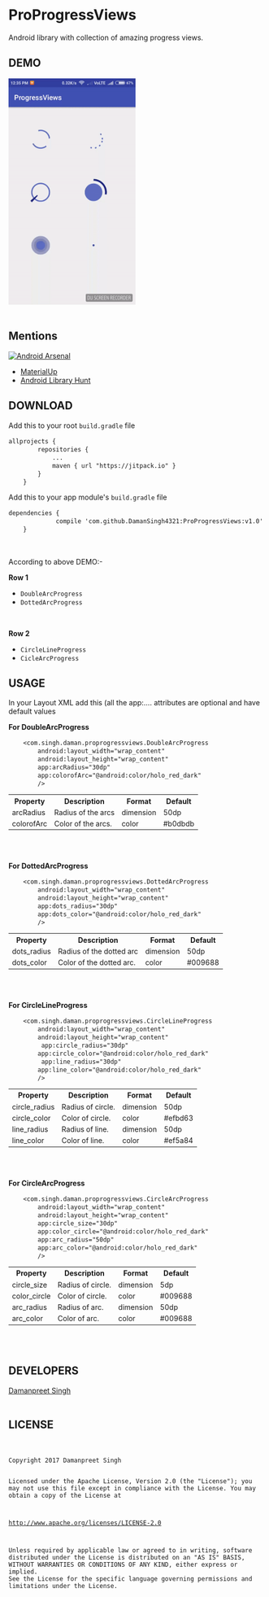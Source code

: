 # ProProgressViews
Android library with collection of amazing progress views.

## DEMO 
<img src="https://github.com/DamanSingh4321/ProProgressViews/blob/master/app/screenshot.gif?raw=true" width="250">
<br><br>

## Mentions

[![Android Arsenal](https://img.shields.io/badge/Android%20Arsenal-ProProgressViews-blue.svg?style=flat)](https://android-arsenal.com/details/1/5454)

<ul>
    <li><a href="https://material.uplabs.com/posts/proprogressviews">MaterialUp</a></li>
    <li><a href="https://android.libhunt.com/project/proprogressviews">Android Library Hunt</a></li>
</ul>

## DOWNLOAD
<p>Add this to your root <code>build.gradle</code> file</p>

<pre><code>allprojects {
        repositories {
            ...
            maven { url "https://jitpack.io" }
        }
    }
</code></pre>

<p>Add this to your app module's <code>build.gradle</code> file</p>

<pre><code>dependencies {
             compile 'com.github.DamanSingh4321:ProProgressViews:v1.0'
    }
</code></pre>
<br><br>
According to above DEMO:-
<br><p><strong>Row 1</strong></p>
<ul>
<li><code>DoubleArcProgress</code></li>
<li><code>DottedArcProgress</code></li>
</ul>
<br><p><strong>Row 2</strong></p>
<ul>
<li><code>CircleLineProgress</code></li>
<li><code>CicleArcProgress</code></li>
</ul>

## USAGE
<p>In your Layout XML add this (all the app:.... attributes are optional and have default values
<p><b>For DoubleArcProgress</b></p>
<pre><code>    &lt;com.singh.daman.proprogressviews.DoubleArcProgress
        android:layout_width="wrap_content"
        android:layout_height="wrap_content"
        app:arcRadius="30dp"
        app:colorofArc="@android:color/holo_red_dark"
        /&gt;
</code></pre>
<table>
<tr>
<th>Property</th>
<th>Description</th>
<th>Format</th>
<th>Default</th>
</tr>
<tr>
<td>arcRadius</td>
<td>Radius of the arcs</td>
<td>dimension</td>
<td>50dp</td>
</tr>
<tr>
<td>colorofArc</td>
<td>Color of the arcs.</td>
<td>color</td>
<td>#b0dbdb</td>
</tr>
<tr>
</table>
<br><br>

<p><b>For DottedArcProgress</b></p>
<pre><code>    &lt;com.singh.daman.proprogressviews.DottedArcProgress
        android:layout_width="wrap_content"
        android:layout_height="wrap_content"
        app:dots_radius="30dp"
        app:dots_color="@android:color/holo_red_dark"
        /&gt;
</code></pre>
<table>
<tr>
<th>Property</th>
<th>Description</th>
<th>Format</th>
<th>Default</th>
</tr>
<tr>
<td>dots_radius</td>
<td>Radius of the dotted arc</td>
<td>dimension</td>
<td>50dp</td>
</tr>
<tr>
<td>dots_color</td>
<td>Color of the dotted arc.</td>
<td>color</td>
<td>#009688</td>
</tr>
</table>
<br><br>

<p><b>For CircleLineProgress</b></p>
<pre><code>    &lt;com.singh.daman.proprogressviews.CircleLineProgress
        android:layout_width="wrap_content"
        android:layout_height="wrap_content"
         app:circle_radius="30dp"
        app:circle_color="@android:color/holo_red_dark"
         app:line_radius="30dp"      
        app:line_color="@android:color/holo_red_dark"
        /&gt;
</code></pre>
<table>
<tr>
<th>Property</th>
<th>Description</th>
<th>Format</th>
<th>Default</th>
</tr>
<tr>
<td>circle_radius</td>
<td>Radius of circle.</td>
<td>dimension</td>
<td>50dp</td>
</tr>
<tr>
<td>circle_color</td>
<td>Color of circle.</td>
<td>color</td>
<td>#efbd63</td>
</tr>
<tr>
<td>line_radius</td>
<td>Radius of line.</td>
<td>dimension</td>
<td>50dp</td>
</tr>
<tr>
<td>line_color</td>
<td>Color of line.</td>
<td>color</td>
<td>#ef5a84</td>
</tr>
</table>
<br><br>


<p><b>For CircleArcProgress</b></p>
<pre><code>    &lt;com.singh.daman.proprogressviews.CircleArcProgress
        android:layout_width="wrap_content"
        android:layout_height="wrap_content"
        app:circle_size="30dp"
        app:color_circle="@android:color/holo_red_dark"
        app:arc_radius="50dp"
        app:arc_color="@android:color/holo_red_dark"
        /&gt;
</code></pre>
<table>
<tr>
<th>Property</th>
<th>Description</th>
<th>Format</th>
<th>Default</th>
</tr>
<tr>
<td>circle_size</td>
<td>Radius of circle.</td>
<td>dimension</td>
<td>5dp</td>
</tr>
<tr>
<td>color_circle</td>
<td>Color of circle.</td>
<td>color</td>
<td>#009688</td>
</tr>
<tr>
<td>arc_radius</td>
<td>Radius of arc.</td>
<td>dimension</td>
<td>50dp</td>
</tr>
<tr>
<td>arc_color</td>
<td>Color of arc.</td>
<td>color</td>
<td>#009688</td>
</tr>
</table>

<br><br>
## DEVELOPERS
<a href="https://github.com/damansingh4321">Damanpreet Singh</a>
<br><br>
## LICENSE
<br>
<pre><code>Copyright 2017 Damanpreet Singh

Licensed under the Apache License, Version 2.0 (the "License");
you may not use this file except in compliance with the License.
You may obtain a copy of the License at

   http://www.apache.org/licenses/LICENSE-2.0

Unless required by applicable law or agreed to in writing, software
distributed under the License is distributed on an "AS IS" BASIS,
WITHOUT WARRANTIES OR CONDITIONS OF ANY KIND, either express or implied.
See the License for the specific language governing permissions and
limitations under the License.

</code></pre>
